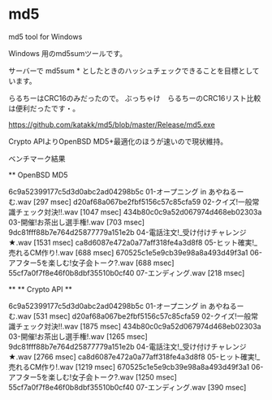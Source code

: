 # md5
md5 tool for Windows

Windows 用のmd5sumツールです。


サーバーで md5sum *  としたときのハッシュチェックできることを目標としています。

らるちーはCRC16のみだったので。
ぶっちゃけ　らるちーのCRC16リスト比較は便利だったです・。

https://github.com/katakk/md5/blob/master/Release/md5.exe


Crypto APIよりOpenBSD MD5+最適化のほうが速いので現状維持。

ベンチマーク結果

 ** OpenBSD MD5

6c9a52399177c5d3d0abc2ad04298b5c  01-オープニング in あやねるーむ.wav [297 msec]
d20af68a067be2fbf5156c57c85cfa59  02-クイズ!一般常識チェック対決!!.wav [1047 msec]
434b80c0c9a52d067974d468eb02303a  03-開催!お茶出し選手権!.wav [703 msec]
9dc81fff88b7e764d25877779a151e2b  04-電話注文!_受け付けチャレンジ★.wav [1531 msec]
ca8d6087e472a0a77aff318fe4a3d8f8  05-ヒット確実!_売れるCM作り!.wav [688 msec]
670525c1e5e9cb39e98a8a493d49f3a1  06-アフター5を楽しむ!女子会トーク?.wav [688 msec]
55cf7a0f7f8e46f0b8dbf35510b0cf40  07-エンディング.wav [218 msec]

 **
 ** Crypto API
 **

6c9a52399177c5d3d0abc2ad04298b5c  01-オープニング in あやねるーむ.wav [531 msec]
d20af68a067be2fbf5156c57c85cfa59  02-クイズ!一般常識チェック対決!!.wav [1875 msec]
434b80c0c9a52d067974d468eb02303a  03-開催!お茶出し選手権!.wav [1265 msec]
9dc81fff88b7e764d25877779a151e2b  04-電話注文!_受け付けチャレンジ★.wav [2766 msec]
ca8d6087e472a0a77aff318fe4a3d8f8  05-ヒット確実!_売れるCM作り!.wav [1219 msec]
670525c1e5e9cb39e98a8a493d49f3a1  06-アフター5を楽しむ!女子会トーク?.wav [1250 msec]
55cf7a0f7f8e46f0b8dbf35510b0cf40  07-エンディング.wav [390 msec]

